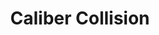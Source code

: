 ---
title: "Caliber Collision"
url: /san-antonio/caliber-collision-west-loop-1604-north/
shop: car repair
---